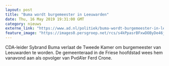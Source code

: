 ```yaml
---
layout: post
title: "Buma wordt burgemeester in Leeuwarden"
date: Thu, 16 May 2019 19:31:00 GMT
category: nieuws
externe_link: "https://www.ad.nl/politiek/buma-wordt-burgemeester-in-leeuwarden~a34d9fd54/"
feature_image: "https://images0.persgroep.net/rcs/s4kPpasrBFxwDOByDe46jwT-WTI/diocontent/148513915/_fitwidth/400/?appId=21791a8992982cd8da851550a453bd7f&quality=0.7"
---
```


CDA-leider Sybrand Buma verlaat de Tweede Kamer om burgemeester van Leeuwarden te worden. De gemeenteraad in de Friese hoofdstad wees hem vanavond aan als opvolger van PvdA’er Ferd Crone.
